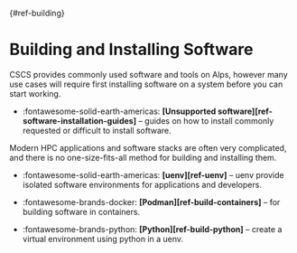 [](){#ref-building}
# Building and Installing Software

CSCS provides commonly used software and tools on Alps, however many use cases will require first installing software on a system before you can start working.

<div class="grid cards" markdown>

- :fontawesome-solid-earth-americas: __[Unsupported software][ref-software-installation-guides]__ – guides on how to install commonly requested or difficult to install software.

</div>

Modern HPC applications and software stacks are often very complicated, and there is no one-size-fits-all method for building and installing them.

<div class="grid cards" markdown>

- :fontawesome-solid-earth-americas: __[uenv][ref-uenv]__ – uenv provide isolated software environments for applications and developers.

</div>

<div class="grid cards" markdown>

- :fontawesome-brands-docker: __[Podman][ref-build-containers]__ – for building software in containers.

</div>

<div class="grid cards" markdown>

- :fontawesome-brands-python: __[Python][ref-build-python]__ – create a virtual environment using python in a uenv.

</div>

